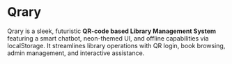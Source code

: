 # Qrary
Qrary is a sleek, futuristic **QR-code based Library Management System** featuring a smart chatbot, neon-themed UI, and offline capabilities via localStorage. It streamlines library operations with QR login, book browsing, admin management, and interactive assistance.
